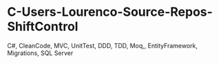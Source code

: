 # C-Users-Lourenco-Source-Repos-ShiftControl
C#, CleanCode, MVC, UnitTest, DDD, TDD, Moq,, EntityFramework, Migrations, SQL Server
